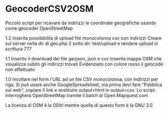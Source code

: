 GeocoderCSV2OSM
===============

Piccolo script per ricavare da indirizzi le coordinate geografiche usando come geocoder OpenStreetMap


1.2
Inserita possibbilità di upload file monocolonna csv con indirizzi
Creare sul server nella dir di geo.php 2 sotto dir: test/upload e rendere upload in scrittura 777

1.1
Inserito il download dei file geojson, json e csv 
Inserita mappa OSM che visualizza subito gli indirizzi trovati
Evidenziato con colore rosso il geocode non effettuato

1.0
Incollare nel form l'URL ad un file CSV monocolonna, con indirizzi per riga.
Si può usare anche GoogleSpreadsheet, ma prima devi fare "Pubblica sul web", copiare il link e sostituire output=html in output=csv.
Lo script interrogherà OpenStreetMap tramite il batch di Open.Mapquest.com


La licenza di OSM è la ODbl mentre quella di questo form è la GNU 3.0
